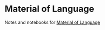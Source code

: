 # Material of Language

Notes and notebooks for [Material of Language](http://mol.decontextualize.com/)

